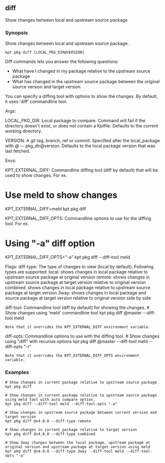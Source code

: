 ## diff

Show changes between local and upstream source package

### Synopsis

Show changes between local and upstream source package.

    kpt pkg diff [LOCAL_PKG_DIR@VERSION]

Diff commands lets you answer the following questions:
  - What have I changed in my package relative to the upstream source package
  - What has changed in the upstream source package between the original source version and target version

You can specify a diffing tool with options to show the changes. By default, it
uses 'diff' commandline tool.

Args:

  LOCAL_PKG_DIR:
    Local package to compare. Command will fail if the directory doesn't exist, or does not
    contain a Kptfile.  Defaults to the current working directory.

  VERSION:
    A git tag, branch, ref or commit. Specified after the local_package with @ -- pkg_dir@version.
    Defaults to the local package version that was last fetched.

Envs:

  KPT_EXTERNAL_DIFF:
   Commandline diffing tool (diff by default) that will be used to show changes. For ex.
   # Use meld to show changes
   KPT_EXTERNAL_DIFF=meld kpt pkg diff

  KPT_EXTERNAL_DIFF_OPTS:
   Commandline options to use for the diffing tool. For ex.
   # Using "-a" diff option
   KPT_EXTERNAL_DIFF_OPTS="-a" kpt pkg diff --diff-tool meld

Flags:
  diff-type:
    The type of changes to view (local by default). Following types are supported:
	 local: shows changes in local package relative to upstream source package at original version
	 remote: shows changes in upstream source package at target version relative to original version
	 combined: shows changes in local package relative to upstream source package at target version
	 3way: shows changes in local package and source package at target version relative to original version side by side

  diff-tool:
    Commandline tool (diff by default) for showing the changes.
	# Show changes using 'meld' commandline tool
	kpt pkg diff @master --diff-tool meld

	Note that it overrides the KPT_EXTERNAL_DIFF environment variable.

  diff-opts:
    Commandline options to use with the diffing tool.
	# Show changes using "diff" with recurive options
	kpt pkg diff @master --diff-tool meld --diff-opts "-r"

	Note that it overrides the KPT_EXTERNAL_DIFF_OPTS environment variable.

### Examples

    # Show changes in current package relative to upstream source package
    kpt pkg diff

    # Show changes in current package relative to upstream source package using meld tool with auto compare option.
    kpt pkg diff --diff-tool meld --diff-tool-opts "-a"

    # Show changes in upstream source package between current version and target version
    kpt pkg diff @v4.0.0 --diff-type remote

    # Show changes in current package relative to target version
    kpt pkg diff @v4.0.0 --diff-type combined

    # Show 3way changes between the local package, upstream package at original version and upstream package at target version using meld
    kpt pkg diff @v4.0.0 --diff-type 3way --diff-tool meld --diff-tool-opts "-a"